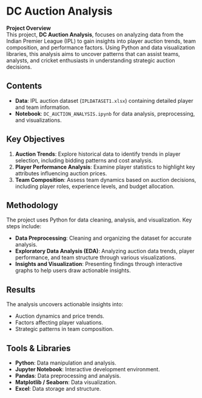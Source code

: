 # DC Auction Analysis

**Project Overview**  
This project, **DC Auction Analysis**, focuses on analyzing data from the Indian Premier League (IPL) to gain insights into player auction trends, team composition, and performance factors. Using Python and data visualization libraries, this analysis aims to uncover patterns that can assist teams, analysts, and cricket enthusiasts in understanding strategic auction decisions.

## Contents
- **Data**: IPL auction dataset (`IPLDATASET1.xlsx`) containing detailed player and team information.
- **Notebook**: `DC_AUCTION_ANALYSIS.ipynb` for data analysis, preprocessing, and visualizations.

## Key Objectives
1. **Auction Trends**: Explore historical data to identify trends in player selection, including bidding patterns and cost analysis.
2. **Player Performance Analysis**: Examine player statistics to highlight key attributes influencing auction prices.
3. **Team Composition**: Assess team dynamics based on auction decisions, including player roles, experience levels, and budget allocation.

## Methodology
The project uses Python for data cleaning, analysis, and visualization. Key steps include:
- **Data Preprocessing**: Cleaning and organizing the dataset for accurate analysis.
- **Exploratory Data Analysis (EDA)**: Analyzing auction data trends, player performance, and team structure through various visualizations.
- **Insights and Visualization**: Presenting findings through interactive graphs to help users draw actionable insights.

## Results
The analysis uncovers actionable insights into:
- Auction dynamics and price trends.
- Factors affecting player valuations.
- Strategic patterns in team composition.

## Tools & Libraries
- **Python**: Data manipulation and analysis.
- **Jupyter Notebook**: Interactive development environment.
- **Pandas**: Data preprocessing and analysis.
- **Matplotlib / Seaborn**: Data visualization.
- **Excel**: Data storage and structure.
